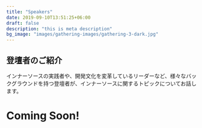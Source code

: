 ```yaml
---
title: "Speakers"
date: 2019-09-10T13:51:25+06:00
draft: false
description: "this is meta description"
bg_image: "images/gathering-images/gathering-3-dark.jpg"
---
```


## 登壇者のご紹介

インナーソースの実践者や、開発文化を変革しているリーダーなど、様々なバックグラウンドを持つ登壇者が、インナーソースに関するトピックについてお話します。

# Coming Soon!
